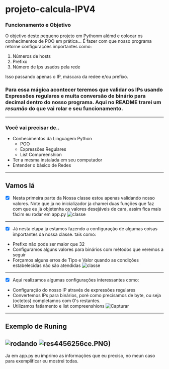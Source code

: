 # projeto-calcula-IPV4 #
### Funcionamento e Objetivo ###
O objetivo deste pequeno projeto em Pythonm alémd e colocar os conhecimentos de POO em prática... É fazer com que nosso programa retorne configurações importantes como:
1. Números de hosts
2. Prefixo 
3. Número de Ips usados pela rede

Isso passando apenas o IP, máscara da redee e/ou prefixo. 

### Para essa mágica acontecer teremos que validar os IPs usando Expressões regulares e muita conversão de binário para decimal dentro do nosso programa. Aqui no README trarei um *resumão* do que vai rolar e seu funcionamento. ###
---
### Você vai precisar de.. ###
* Conhecimentos da Linguagem Python 
    * POO 
    * Expressões Regulares 
    * List Compreenshion
* Ter a mesma instalada em seu computador 
* Entender o básico de Redes 
---

## Vamos lá ##
- [x] Nesta primeira parte da Nossa classe estou apenas validando nosso valores. Note que ja no inicializador ja chamei duas funções que faz com que eu já objetenha os valores desejáveis de cara, assim fica mais fácim eu rodar em app.py
![classe](https://user-images.githubusercontent.com/79011974/112920777-0374ea80-90e0-11eb-89ea-4c34fa8558e6.PNG)
---
- [x] Já nesta etapa já estamos fazendo a configuração de algumas coisas importantes da nossa classe. tais como:
* Prefixo não pode ser maior que 32 
* Configuramos alguns valores para binários com métodos que veremos a seguir 
* Forçamos alguns erros de Tipo e Valor quando as condições estabelecidas não são atendidas
![classe](https://user-images.githubusercontent.com/79011974/112922519-fdccd400-90e2-11eb-9438-bee8da77f8de.PNG)
---
- [x] Aqui realizamos algumas configurações interessantes como:
* Configuração do nosso IP através de expressões regulares 
* Convertemos IPs para binários, poré como precisamos de byte, ou seja (octetos) completamos com 0's restantes. 
* Utilizamos fatiamento e list compreenshions
![Capturar](https://user-images.githubusercontent.com/79011974/112923023-e0e4d080-90e3-11eb-997c-c98f194e7431.PNG)
---
## Exemplo de Runing ##
![rodando](https://user-images.githubusercontent.com/79011974/112923775-4a191380-90e5-11eb-8c85-f946c80d7cc8.PNG)
![res](https://user-images.githubusercontent.com/79011974/112923420-a891c200-90e4-11eb-9bbe-28319360ce91.PNG)4456256ce.PNG)
---
Ja em app.py eu imprimo as informações que eu preciso, no meun caso para exemplificar eu mostrei todas. 








